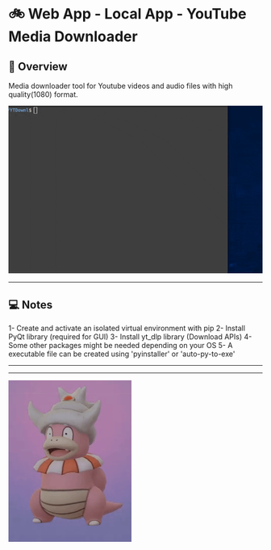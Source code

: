 #  :bike: Web App - Local App - YouTube Media Downloader

## :scroll: Overview 
Media downloader tool for Youtube videos and audio files with high quality(1080) format.

![screenshot](pics/screengif.gif)

***
## :computer: Notes

1- Create and activate an isolated virtual environment with pip
2- Install PyQt library (required for GUI)
3- Install yt_dlp library (Download APIs)
4- Some other packages might be needed depending on your OS
5- A executable file can be created using 'pyinstaller' or 'auto-py-to-exe'

***
***

![screenshot](pics/slowking.gif "...Then teach and guide yourself")